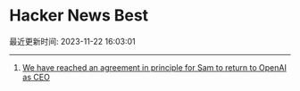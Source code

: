 # Hacker News Best

最近更新时间: 2023-11-22 16:03:01

--- 
1. [We have reached an agreement in principle for Sam to return to OpenAI as CEO](https://twitter.com/openai/status/1727206187077370115) 
